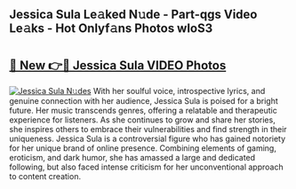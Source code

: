 ## Jessica Sula Le𝚊ked N𝚞de - Part-qgs Video Le𝚊ks - Hot Onlyf𝚊ns Photos wIoS3

# <h2><a href="http://ab2383.deff.icu/?id=Jessica+Sula">🔗 New 👉🔴 Jessica Sula VIDEO Photos</a></h2>

[![Jessica Sula N𝚞des](https://i.imgur.com/rIISA9y.gif)](http://ab2383.deff.icu/?id=Jessica+Sula)
With her soulful voice, introspective lyrics, and genuine connection with her audience, Jessica Sula is poised for a bright future. Her music transcends genres, offering a relatable and therapeutic experience for listeners. As she continues to grow and share her stories, she inspires others to embrace their vulnerabilities and find strength in their uniqueness. Jessica Sula is a controversial figure who has gained notoriety for her unique brand of online presence. Combining elements of gaming, eroticism, and dark humor, she has amassed a large and dedicated following, but also faced intense criticism for her unconventional approach to content creation.
